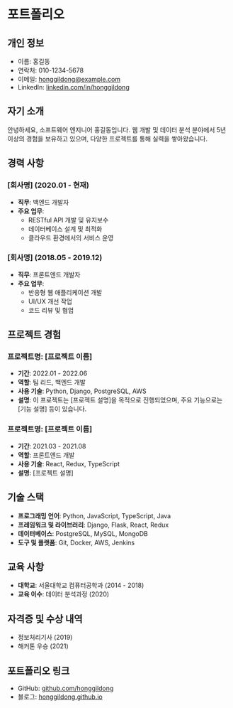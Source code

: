 # 포트폴리오

## 개인 정보
- 이름: 홍길동
- 연락처: 010-1234-5678
- 이메일: honggildong@example.com
- LinkedIn: [linkedin.com/in/honggildong](https://linkedin.com/in/honggildong)

## 자기 소개
안녕하세요, 소프트웨어 엔지니어 홍길동입니다. 웹 개발 및 데이터 분석 분야에서 5년 이상의 경험을 보유하고 있으며, 다양한 프로젝트를 통해 실력을 쌓아왔습니다.

## 경력 사항
### [회사명] (2020.01 - 현재)
- **직무**: 백엔드 개발자
- **주요 업무**:
  - RESTful API 개발 및 유지보수
  - 데이터베이스 설계 및 최적화
  - 클라우드 환경에서의 서비스 운영

### [회사명] (2018.05 - 2019.12)
- **직무**: 프론트엔드 개발자
- **주요 업무**:
  - 반응형 웹 애플리케이션 개발
  - UI/UX 개선 작업
  - 코드 리뷰 및 협업

## 프로젝트 경험
### 프로젝트명: [프로젝트 이름]
- **기간**: 2022.01 - 2022.06
- **역할**: 팀 리드, 백엔드 개발
- **사용 기술**: Python, Django, PostgreSQL, AWS
- **설명**: 이 프로젝트는 [프로젝트 설명]을 목적으로 진행되었으며, 주요 기능으로는 [기능 설명] 등이 있습니다.

### 프로젝트명: [프로젝트 이름]
- **기간**: 2021.03 - 2021.08
- **역할**: 프론트엔드 개발
- **사용 기술**: React, Redux, TypeScript
- **설명**: [프로젝트 설명]

## 기술 스택
- **프로그래밍 언어**: Python, JavaScript, TypeScript, Java
- **프레임워크 및 라이브러리**: Django, Flask, React, Redux
- **데이터베이스**: PostgreSQL, MySQL, MongoDB
- **도구 및 플랫폼**: Git, Docker, AWS, Jenkins

## 교육 사항
- **대학교**: 서울대학교 컴퓨터공학과 (2014 - 2018)
- **교육 이수**: 데이터 분석과정 (2020)

## 자격증 및 수상 내역
- 정보처리기사 (2019)
- 해커톤 우승 (2021)

## 포트폴리오 링크
- GitHub: [github.com/honggildong](https://github.com/honggildong)
- 블로그: [honggildong.github.io](https://honggildong.github.io)
